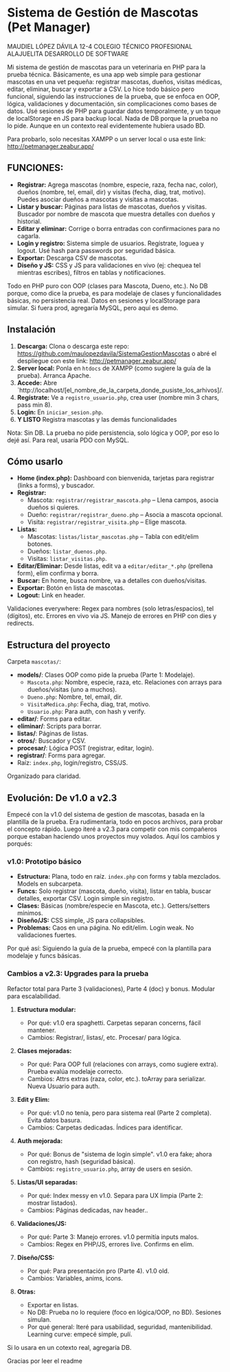 # Sistema de Gestión de Mascotas (Pet Manager)
MAUDIEL LÓPEZ DÁVILA 12-4
COLEGIO TÉCNICO PROFESIONAL ALAJUELITA 
DESARROLLO DE SOFTWARE


Mi sistema de gestión de mascotas para un veterinaria en PHP para la prueba técnica. Básicamente, es una app web simple para gestionar mascotas en una vet pequeña: registrar mascotas, dueños, visitas médicas, editar, eliminar, buscar y exportar a CSV. Lo hice todo básico pero funcional, siguiendo las instrucciones de la prueba, que se enfoca en OOP, lógica, validaciones y documentación, sin complicaciones como bases de datos. Usé sesiones de PHP para guardar datos temporalmente, y un toque de localStorage en JS para backup local. Nada de DB porque la prueba no lo pide. Aunque en un contexto real evidentemente hubiera usado BD.

Para probarlo, solo necesitas XAMPP o un server local o usa este link: http://petmanager.zeabur.app/

## FUNCIONES:

- **Registrar:** Agrega mascotas (nombre, especie, raza, fecha nac, color), dueños (nombre, tel, email, dir) y visitas (fecha, diag, trat, motivo). Puedes asociar dueños a mascotas y visitas a mascotas.
- **Listar y buscar:** Páginas para listas de mascotas, dueños y visitas. Buscador por nombre de mascota que muestra detalles con dueños y historial.
- **Editar y eliminar:** Corrige o borra entradas con confirmaciones para no cagarla.
- **Login y registro:** Sistema simple de usuarios. Regístrate, loguea y logout. Usé hash para passwords por seguridad básica.
- **Exportar:** Descarga CSV de mascotas.
- **Diseño y JS:** CSS y JS para validaciones en vivo (ej: chequea tel mientras escribes), filtros en tablas y notificaciones.

Todo en PHP puro con OOP (clases para Mascota, Dueno, etc.). No DB porque, como dice la prueba, es para modelaje de clases y funcionalidades básicas, no persistencia real. Datos en sesiones y localStorage para simular. Si fuera prod, agregaría MySQL, pero aquí es demo.

## Instalación 

1. **Descarga:** Clona o descarga este repo: https://github.com/maulopezdavila/SistemaGestionMascotas o
   abré el despliegue con este link: http://petmanager.zeabur.app/
3. **Server local:** Ponla en `htdocs` de XAMPP (como sugiere la guía de la prueba). Arranca Apache.
4. **Accede:** Abre `http://localhost/[el_nombre_de_la_carpeta_donde_pusiste_los_arhivos]/.
5. **Regístrate:** Ve a `registro_usuario.php`, crea user (nombre min 3 chars, pass min 8).
6. **Login:** En `iniciar_sesion.php`.
7. **Y LISTO** Registra mascotas y las demás funcionalidades

Nota: Sin DB. La prueba no pide persistencia, solo lógica y OOP, por eso lo dejé así. Para real, usaría PDO con MySQL.

## Cómo usarlo 

- **Home (index.php):** Dashboard con bienvenida, tarjetas para registrar (links a forms), y buscador.
- **Registrar:**
  - Mascota: `registrar/registrar_mascota.php` – Llena campos, asocia dueños si quieres.
  - Dueño: `registrar/registrar_dueno.php` – Asocia a mascota opcional.
  - Visita: `registrar/registrar_visita.php` – Elige mascota.
- **Listas:**
  - Mascotas: `listas/listar_mascotas.php` – Tabla con edit/elim botones.
  - Dueños: `listar_duenos.php`.
  - Visitas: `listar_visitas.php`.
- **Editar/Eliminar:** Desde listas, edit va a `editar/editar_*.php` (prellena form), elim confirma y borra.
- **Buscar:** En home, busca nombre, va a detalles con dueños/visitas.
- **Exportar:** Botón en lista de mascotas.
- **Logout:** Link en header.

Validaciones everywhere: Regex para nombres (solo letras/espacios), tel (dígitos), etc. Errores en vivo via JS. Manejo de errores en PHP con dies y redirects.

## Estructura del proyecto 

Carpeta `mascotas/`:

- **models/**: Clases OOP como pide la prueba (Parte 1: Modelaje).
  - `Mascota.php`: Nombre, especie, raza, etc. Relaciones con arrays para dueños/visitas (uno a muchos).
  - `Dueno.php`: Nombre, tel, email, dir.
  - `VisitaMedica.php`: Fecha, diag, trat, motivo.
  - `Usuario.php`: Para auth, con hash y verify.
- **editar/**: Forms para editar.
- **eliminar/**: Scripts para borrar.
- **listas/**: Páginas de listas.
- **otros/**: Buscador y CSV.
- **procesar/**: Lógica POST (registrar, editar, login).
- **registrar/**: Forms para agregar.
- Raíz: `index.php`, login/registro, CSS/JS.

Organizado para claridad.

## Evolución: De v1.0 a v2.3 

Empecé con la v1.0 del sistema de gestion de mascotas, basada en la plantilla de la prueba. Era rudimentaria, todo en pocos archivos, para probar el concepto rápido. Luego iteré a v2.3 para competir con mis compañeros porque estaban haciendo unos proyectos muy volados. Aquí los cambios y porqués:

### v1.0: Prototipo básico 
- **Estructura:** Plana, todo en raíz. `index.php` con forms y tabla mezclados. Models en subcarpeta.
- **Funcs:** Solo registrar (mascota, dueño, visita), listar en tabla, buscar detalles, exportar CSV. Login simple sin registro.
- **Clases:** Básicas (nombre/especie en Mascota, etc.). Getters/setters mínimos.
- **Diseño/JS:** CSS simple, JS para collapsibles.
- **Problemas:** Caos en una página. No edit/elim. Login weak. No validaciones fuertes. 

Por qué así: Siguiendo la guía de la prueba, empecé con la plantilla para modelaje y funcs básicas. 

### Cambios a v2.3: Upgrades para la prueba 
Refactor total para Parte 3 (validaciones), Parte 4 (doc) y bonus. Modular para escalabilidad.

1. **Estructura modular:**
   - Por qué: v1.0 era spaghetti. Carpetas separan concerns, fácil mantener.
   - Cambios: Registrar/, listas/, etc. Procesar/ para lógica.

2. **Clases mejoradas:**
   - Por qué: Para OOP full (relaciones con arrays, como sugiere extra). Prueba evalúa modelaje correcto.
   - Cambios: Attrs extras (raza, color, etc.). toArray para serializar. Nueva Usuario para auth.

3. **Edit y Elim:**
   - Por qué: v1.0 no tenía, pero para sistema real (Parte 2 completa). Evita datos basura.
   - Cambios: Carpetas dedicadas. Índices para identificar.

4. **Auth mejorada:**
   - Por qué: Bonus de "sistema de login simple". v1.0 era fake; ahora con registro, hash (seguridad básica).
   - Cambios: `registro_usuario.php`, array de users en sesión.

5. **Listas/UI separadas:**
   - Por qué: Index messy en v1.0. Separa para UX limpia (Parte 2: mostrar listados).
   - Cambios: Páginas dedicadas, nav header..

6. **Validaciones/JS:**
   - Por qué: Parte 3: Manejo errores. v1.0 permitía inputs malos.
   - Cambios: Regex en PHP/JS, errores live. Confirms en elim.

7. **Diseño/CSS:**
   - Por qué: Para presentación pro (Parte 4). v1.0 old.
   - Cambios: Variables, anims, icons.

8. **Otras:**
   - Exportar en listas.
   - No DB: Prueba no lo requiere (foco en lógica/OOP, no BD). Sesiones simulan.
   - Por qué general: Iteré para usabilidad, seguridad, mantenibilidad. Learning curve: empecé simple, pulí.

Si lo usara en un cotexto real, agregaría DB.

Gracias por leer el readme
